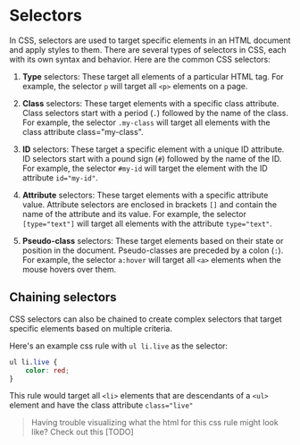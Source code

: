 # Selectors
In CSS, selectors are used to target specific elements in an HTML document and apply styles to them. There are several types of selectors in CSS, each with its own syntax and behavior. Here are the common CSS selectors:

1. **Type** selectors: These target all elements of a particular HTML tag. For example, the selector `p` will target all `<p>` elements on a page.

2. **Class** selectors: These target elements with a specific class attribute. Class selectors start with a period (`.`) followed by the name of the class. For example, the selector `.my-class` will target all elements with the class attribute class="my-class".

3. **ID** selectors: These target a specific element with a unique ID attribute. ID selectors start with a pound sign (`#`) followed by the name of the ID. For example, the selector `#my-id` will target the element with the ID attribute `id="my-id"`.

4. **Attribute** selectors: These target elements with a specific attribute value. Attribute selectors are enclosed in brackets `[]` and contain the name of the attribute and its value. For example, the selector `[type="text"]` will target all elements with the attribute `type="text"`.

5. **Pseudo-class** selectors: These target elements based on their state or position in the document. Pseudo-classes are preceded by a colon (`:`). For example, the selector `a:hover` will target all `<a>` elements when the mouse hovers over them.

<!---- Move to own subsection

6. **Combinators**: These allow selectors to be combined in various ways to target specific elements. There are four types of combinators:
	1. the descendant combinator (` `)
	2. the child combinator (`>`)
	3. the adjacent sibling combinator (`+`)
	4. general sibling combinator (`~`)
	5. (Unofficial) the list combinator (`,`)

--->

## Chaining selectors
CSS selectors can also be chained to create complex selectors that target specific elements based on multiple criteria.

Here's an example css rule with `ul li.live` as the selector:

```css
ul li.live {
	color: red;
}
```

This rule would target all `<li>` elements that are descendants of a `<ul>` element and have the class attribute `class="live"`

> Having trouble visualizing what the html for this css rule might look like? Check out this [TODO]